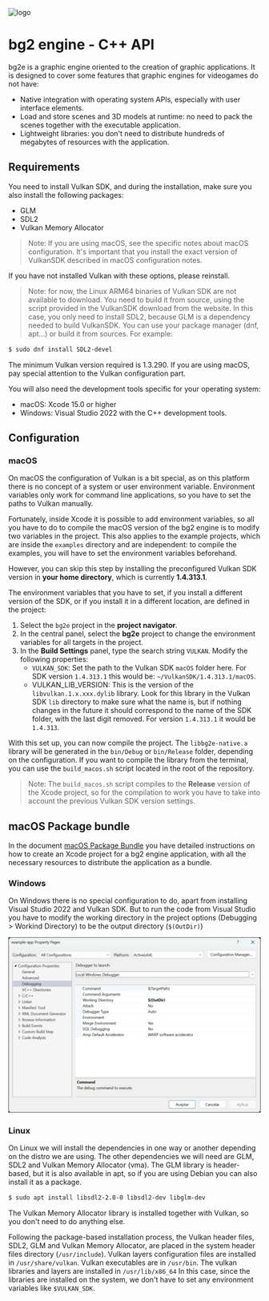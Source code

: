 
![logo](bg2-logo-web.png)

# bg2 engine - C++ API

bg2e is a graphic engine oriented to the creation of graphic applications. It is designed to cover some features that graphic engines for videogames do not have:

- Native integration with operating system APIs, especially with user interface elements.
- Load and store scenes and 3D models at runtime: no need to pack the scenes together with the executable application.
- Lightweight libraries: you don't need to distribute hundreds of megabytes of resources with the application.

## Requirements

You need to install Vulkan SDK, and during the installation, make sure you also install the following packages:

- GLM
- SDL2
- Vulkan Memory Allocator

> Note: If you are using macOS, see the specific notes about macOS configuration. It's important that you install the exact version of VulkanSDK described in macOS configuration notes.

If you have not installed Vulkan with these options, please reinstall.

> Note: for now, the Linux ARM64 binaries of Vulkan SDK are not available to download. You need to build it from source, using the script provided in the VulkanSDK download from the website. In this case, you only need to install SDL2, because GLM is a dependency needed to build VulkanSDK. You can use your package manager (dnf, apt...) or build it from sources. For example:

```sh
$ sudo dnf install SDL2-devel
```

The minimum Vulkan version required is 1.3.290. If you are using macOS, pay special attention to the Vulkan configuration part.

You will also need the development tools specific for your operating system:

- macOS: Xcode 15.0 or higher
- Windows: Visual Studio 2022 with the C++ development tools.

## Configuration

### macOS

On macOS the configuration of Vulkan is a bit special, as on this platform there is no concept of a system or user environment variable. Environment variables only work for command line applications, so you have to set the paths to Vulkan manually.

Fortunately, inside Xcode it is possible to add environment variables, so all you have to do to compile the macOS version of the bg2 engine is to modify two variables in the project. This also applies to the example projects, which are inside the `examples` directory and are independent: to compile the examples, you will have to set the environment variables beforehand.

However, you can skip this step by installing the preconfigured Vulkan SDK version in **your home directory**, which is currently **1.4.313.1**.

The environment variables that you have to set, if you install a different version of the SDK, or if you install it in a different location, are defined in the project:

1. Select the `bg2e` project in the **project navigator**.
2. In the central panel, select the **bg2e** project to change the environment variables for all targets in the project.
3. In the **Build Settings** panel, type the search string `VULKAN`. Modify the following properties:
    * `VULKAN_SDK`: Set the path to the Vulkan SDK `macOS` folder here. For SDK version `1.4.313.1` this would be: `~/VulkanSDK/1.4.313.1/macOS`.
    * VULKAN_LIB_VERSION: This is the version of the `libvulkan.1.x.xxx.dylib` library. Look for this library in the Vulkan SDK `lib` directory to make sure what the name is, but if nothing changes in the future it should correspond to the name of the SDK folder, with the last digit removed. For version `1.4.313.1` it would be `1.4.313`.

With this set up, you can now compile the project. The `libbg2e-native.a` library will be generated in the `bin/Debug` or `bin/Release` folder, depending on the configuration. If you want to compile the library from the terminal, you can use the `build_macos.sh` script located in the root of the repository.

> Note: The `build_macos.sh` script compiles to the **Release** version of the Xcode project, so for the compilation to work you have to take into account the previous Vulkan SDK version settings.

## macOS Package bundle

In the document [macOS Package Bundle](macos-app-bundle.md) you have detailed instructions on how to create an Xcode project for a bg2 engine application, with all the necessary resources to distribute the application as a bundle.

### Windows

On Windows there is no special configuration to do, apart from installing Visual Studio 2022 and Vulkan SDK. But to run the code from Visual Studio you have to modify the working directory in the project options (Debugging > Workind Directory) to be the output directory (`$(OutDir)`)

![Visual Studio 2022 configuration](doc/images/vs_2022_settings.jpg)

### Linux

On Linux we will install the dependencies in one way or another depending on the distro we are using. The other dependencies we will need are GLM, SDL2 and Vulkan Memory Allocator (vma). The GLM library is header-based, but it is also available in apt, so if you are using Debian you can also install it as a package.

```sh
$ sudo apt install libsdl2-2.0-0 libsdl2-dev libglm-dev
```

The Vulkan Memory Allocator library is installed together with Vulkan, so you don't need to do anything else.

Following the package-based installation process, the Vulkan header files, SDL2, GLM and Vulkan Memory Allocator, are placed in the system header files directory (`/usr/include`). Vulkan layers configuration files are installed in `/usr/share/vulkan`. Vulkan executables are in `/usr/bin`. The vulkan libraries and layers are installed in `/usr/lib/x86_64` In this case, since the libraries are installed on the system, we don't have to set any environment variables like `$VULKAN_SDK`.


